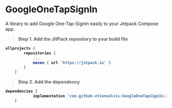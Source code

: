 # GoogleOneTapSignIn
A library to add Google One-Tap-SignIn easily to your Jetpack Compose app.
<b/>
<b/>
> Step 1. Add the JitPack repository to your build file

```gradle
allprojects {
		repositories {
			...
			maven { url 'https://jitpack.io' }
		}
	}
```
> Step 2. Add the dependency
```gradle
dependencies {
	        implementation 'com.github.otienoelvis:GoogleOneTapSignIn:1.0.1'
	}
```
